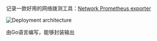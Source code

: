 # 





记录一款好用的网络拨测工具：[Network Prometheus exporter](https://github.com/syepes/network_exporter)

![Deployment architecture](D:\GitBook\Monitor\exporter.assets\deployment.jpg)

由Go语言编写，能够封装输出






